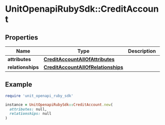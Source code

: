 # UnitOpenapiRubySdk::CreditAccount

## Properties

| Name | Type | Description | Notes |
| ---- | ---- | ----------- | ----- |
| **attributes** | [**CreditAccountAllOfAttributes**](CreditAccountAllOfAttributes.md) |  |  |
| **relationships** | [**CreditAccountAllOfRelationships**](CreditAccountAllOfRelationships.md) |  |  |

## Example

```ruby
require 'unit_openapi_ruby_sdk'

instance = UnitOpenapiRubySdk::CreditAccount.new(
  attributes: null,
  relationships: null
)
```

